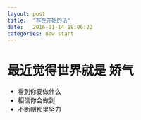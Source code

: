 ```yaml
---
layout: post
title:  "写在开始的话"
date:   2016-01-14 18:06:22
categories: new start
---
```


# 最近觉得世界就是 **娇气** 
* 看到你要做什么
* 相信你会做到
* 不断朝那里努力